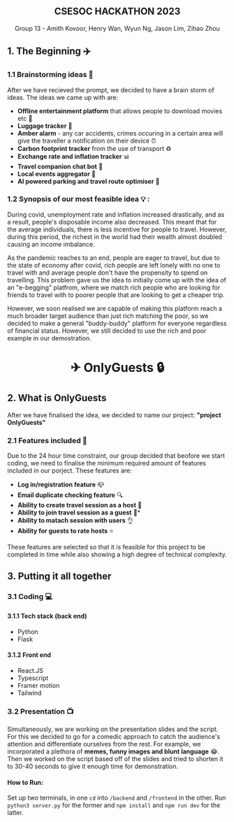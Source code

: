 <h2 align="center">CSESOC HACKATHON 2023</h2>




<p style="text-align: center;">Group 13 - Amith Kovoor, Henry Wan, Wyun Ng, Jason Lim, Zihao Zhou</p>

##  **1. The Beginning** :airplane:
### **1.1 Brainstorming ideas** :brain:
After we have recieved the prompt, we decided to have a brain storm of ideas. The ideas we came up with are: 

* **Offline entertainment platform** that allows people to download movies etc :movie_camera:
* **Luggage tracker** :briefcase:
* **Amber alarm** - any car accidents, crimes occuring in a certain area will give the traveller a notification on their device :alarm_clock:
* **Carbon footprint tracker** from the use of  transport :recycle:
* **Exchange rate and inflation tracker** :bar_chart:
* **Travel companion chat bot** :robot:
* **Local events aggregator** :satellite:
* **AI powered parking and travel route optimiser** :red_car:


### **1.2 Synopsis of our most feasible idea** :bulb: :
During covid, unemployment rate and inflation increased drastically, and as a result, people's disposable income also decreased. This meant that for the average individuals, there is less incentive for people to travel. However, during this period, the richest in the world had their wealth almost doubled causing an income imbalance. 

As the pandemic reaches to an end, people are eager to travel, but due to the state of economy after covid, rich people are left lonely with no one to travel with and average people don't have the propensity to spend on travelling. This problem gave us the idea to initially come up with the idea of an "e-begging" platfrom, where we match rich people who are looking for friends to travel with to poorer people that are looking to get a cheaper trip. 

However, we soon realised we are capable of making this platform reach a much broader target audience than just rich matching the poor, so we decided to make a general "buddy-buddy" platform for everyone regardless of financial status. However, we still decided to use the rich and poor example in our demostration.


<h1 align="center">
 <span style="font.style = italics;">&#x2708 OnlyGuests &#x1F512</span>
</h1>

## **2. What is OnlyGuests**

After we have finalised the idea, we decided to name our project: **"project OnlyGuests"**
### **2.1 Features included** :wrench: 
Due to the 24 hour time constraint, our group decided that beofore we start coding, we need to finalise the minimum required amount of features included in our porject. These features are:

* **Log in/registration feature** :mailbox_closed:
* **Email duplicate checking feature** :mag: 
* **Ability to create travel session as a host** :dizzy:
* **Ability to join travel session as a guest** :walking:* 
* **Ability to matach session with users** :ok_hand:
* **Ability for guests to rate hosts** :star:

These features are selected so that it is feasible for this project to be completed in time while also showing a high degree of technical complexity.

## **3. Putting it all together**
### **3.1 Coding** :computer:
#### **3.1.1 Tech stack (back end)**


* Python
* Flask

#### **3.1.2 Front end**

* React.JS
* Typescript
* Framer motion
* Tailwind
### **3.2 Presentation** :tv:
Simultaneously, we are working on the presentation slides and the script. For this we decided to go for a comedic approach to catch the audience's attention and differentiate ourselves from the rest. For example, we incorporated a plethora of **memes, funny images and blunt language** :joy:. Then we worked on the script based off of the slides and tried to shorten it to 30-40 seconds to give it enough time for demonstration.


#### How to Run:
Set up two terminals, in one `cd` into `/backend` and `/frontend` in the other. Run `python3 server.py` for the former and `npm install` and `npm run dev` for the latter.
